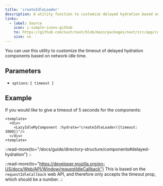 ```yaml
---
title: 'createIdleLoader'
description: A utility function to customize delayed hydration based on network idle time.
links:
  - label: Source
    icon: i-simple-icons-github
    to: https://github.com/nuxt/nuxt/blob/main/packages/nuxt/src/app/composables/hydrate.ts
    size: xs
---
```


You can use this utility to customize the timeout of delayed hydration components based on network idle time.

## Parameters

- `options`: `{ timeout }`

## Example

If you would like to give a timeout of 5 seconds for the components:

```vue [pages/index.vue]
<template>
  <div>
    <LazyIdleMyComponent :hydrate="createIdleLoader({timeout: 3000})"/>
  </div>
<template>
```
::read-more{to="/docs/guide/directory-structure/components#delayed-hydration"}
::

::read-more{to="https://developer.mozilla.org/en-US/docs/Web/API/Window/requestIdleCallback"}
This is based on the `requestIdleCallback` web API, and therefore only accepts the timeout prop, which should be a number.
::
